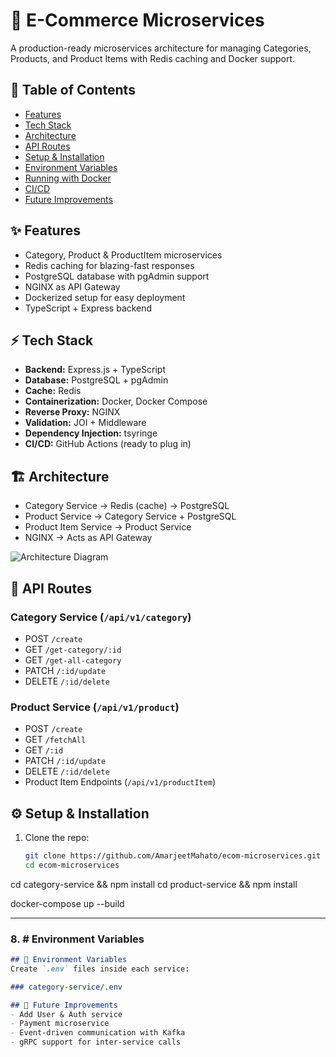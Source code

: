 # 🛒 E-Commerce Microservices
A production-ready microservices architecture for managing Categories, Products, and Product Items with Redis caching and Docker support.


## 📑 Table of Contents
- [Features](#-features)
- [Tech Stack](#-tech-stack)
- [Architecture](#-architecture)
- [API Routes](#-api-routes)
- [Setup & Installation](#-setup--installation)
- [Environment Variables](#-environment-variables)
- [Running with Docker](#-running-with-docker)
- [CI/CD](#-cicd)
- [Future Improvements](#-future-improvements)


## ✨ Features
- Category, Product & ProductItem microservices
- Redis caching for blazing-fast responses
- PostgreSQL database with pgAdmin support
- NGINX as API Gateway
- Dockerized setup for easy deployment
- TypeScript + Express backend


## ⚡ Tech Stack
- **Backend:** Express.js + TypeScript
- **Database:** PostgreSQL + pgAdmin
- **Cache:** Redis
- **Containerization:** Docker, Docker Compose
- **Reverse Proxy:** NGINX
- **Validation:** JOI + Middleware
- **Dependency Injection:** tsyringe
- **CI/CD:** GitHub Actions (ready to plug in)

## 🏗️ Architecture
- Category Service → Redis (cache) → PostgreSQL
- Product Service → Category Service + PostgreSQL
- Product Item Service → Product Service
- NGINX → Acts as API Gateway

![Architecture Diagram](docs/architecture.png)



## 📡 API Routes
### Category Service (`/api/v1/category`)
- POST `/create`
- GET `/get-category/:id`
- GET `/get-all-category`
- PATCH `/:id/update`
- DELETE `/:id/delete`

### Product Service (`/api/v1/product`)
- POST `/create`
- GET `/fetchAll`
- GET `/:id`
- PATCH `/:id/update`
- DELETE `/:id/delete`
- Product Item Endpoints (`/api/v1/productItem`)

## ⚙️ Setup & Installation
1. Clone the repo:
   ```bash
   git clone https://github.com/AmarjeetMahato/ecom-microservices.git
   cd ecom-microservices

cd category-service && npm install
cd product-service && npm install

docker-compose up --build


---

### 8. **# Environment Variables**
```md
## 🔑 Environment Variables
Create `.env` files inside each service:

### category-service/.env

## 🔮 Future Improvements
- Add User & Auth service
- Payment microservice
- Event-driven communication with Kafka
- gRPC support for inter-service calls





